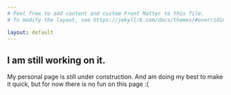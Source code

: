 ```yaml
---
# Feel free to add content and custom Front Matter to this file.
# To modify the layout, see https://jekyllrb.com/docs/themes/#overriding-theme-defaults

layout: default
---
```


## I am still working on it.

My personal page is still under construction. And am doing my best to make it quick, but for now there is no fun on this page :(
